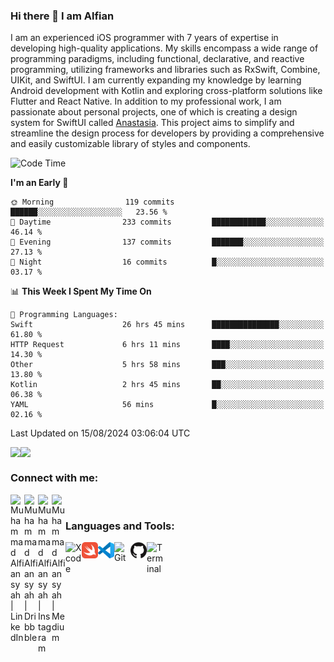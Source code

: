 ### Hi there 👋 I am Alfian
I am an experienced iOS programmer with 7 years of expertise in developing high-quality applications. My skills encompass a wide range of programming paradigms, including functional, declarative, and reactive programming, utilizing frameworks and libraries such as RxSwift, Combine, UIKit, and SwiftUI. I am currently expanding my knowledge by learning Android development with Kotlin and exploring cross-platform solutions like Flutter and React Native. In addition to my professional work, I am passionate about personal projects, one of which is creating a design system for SwiftUI called [Anastasia](https://github.com/alfian0/Anastasia). This project aims to simplify and streamline the design process for developers by providing a comprehensive and easily customizable library of styles and components.

<!--START_SECTION:waka-->
![Code Time](http://img.shields.io/badge/Code%20Time-46%20hrs%2028%20mins-blue)

**I'm an Early 🐤** 

```text
🌞 Morning                119 commits         ██████░░░░░░░░░░░░░░░░░░░   23.56 % 
🌆 Daytime                233 commits         ████████████░░░░░░░░░░░░░   46.14 % 
🌃 Evening                137 commits         ███████░░░░░░░░░░░░░░░░░░   27.13 % 
🌙 Night                  16 commits          █░░░░░░░░░░░░░░░░░░░░░░░░   03.17 % 
```


📊 **This Week I Spent My Time On** 

```text
💬 Programming Languages: 
Swift                    26 hrs 45 mins      ███████████████░░░░░░░░░░   61.80 % 
HTTP Request             6 hrs 11 mins       ████░░░░░░░░░░░░░░░░░░░░░   14.30 % 
Other                    5 hrs 58 mins       ███░░░░░░░░░░░░░░░░░░░░░░   13.80 % 
Kotlin                   2 hrs 45 mins       ██░░░░░░░░░░░░░░░░░░░░░░░   06.38 % 
YAML                     56 mins             █░░░░░░░░░░░░░░░░░░░░░░░░   02.16 % 
```


 Last Updated on 15/08/2024 03:06:04 UTC
<!--END_SECTION:waka-->

<div style="display:flex;">
 <img src="https://github-readme-stats.vercel.app/api?username=alfian0&theme=light&hide_border=false&include_all_commits=false&count_private=false" />
 <img src="https://github-readme-stats.vercel.app/api/top-langs/?username=alfian0&theme=light&hide_border=false&include_all_commits=false&count_private=false&layout=compact" />
</div>

### Connect with me:

[<img align="left" alt="Muhammad Alfiansyah | LinkedIn" width="22px" src="https://cdn1.iconfinder.com/data/icons/logotypes/32/square-linkedin-512.png" />][linkedin]
[<img align="left" alt="Muhammad Alfiansyah | Dribbble" width="22px" src="https://cdn3.iconfinder.com/data/icons/social-media-2169/24/social_media_social_media_logo_dribbble-512.png" />][dribbble]
[<img align="left" alt="Muhammad Alfiansyah | Instagram" width="22px" src="https://cdn4.iconfinder.com/data/icons/logos-brands-7/512/instagram_icon-instagram_buttoninstegram-512.png" />][instagram]
[<img align="left" alt="Muhammad Alfiansyah | Medium" width="22px" src="https://cdn4.iconfinder.com/data/icons/social-media-rounded-corners/512/Medium_rounded_cr-1024.png" />][medium]

<br />

### Languages and Tools:

<img align="left" alt="Xcode" width="26px" src="https://cdn3.iconfinder.com/data/icons/macosxstyle/macosxstyle_png/512/Xcode.png" />
<img align="left" alt="Swift" width="26px" src="https://raw.githubusercontent.com/github/explore/80688e429a7d4ef2fca1e82350fe8e3517d3494d/topics/swift/swift.png" />
<img align="left" alt="Visual Studio Code" width="26px" src="https://raw.githubusercontent.com/github/explore/80688e429a7d4ef2fca1e82350fe8e3517d3494d/topics/visual-studio-code/visual-studio-code.png" />
<img align="left" alt="Git" width="26px" src="https://cdn3.iconfinder.com/data/icons/social-media-2169/24/social_media_social_media_logo_git-512.png" />
<img align="left" alt="GitHub" width="26px" src="https://raw.githubusercontent.com/github/explore/78df643247d429f6cc873026c0622819ad797942/topics/github/github.png" />
<img align="left" alt="Terminal" width="26px" src="https://cdn4.iconfinder.com/data/icons/small-n-flat/24/terminal-512.png" />

[linkedin]: https://linkedin.com/in/alfian0
[dribbble]: https://dribbble.com/Alfiansyah
[instagram]: https://www.instagram.com/_alfian0_/
[medium]: https://medium.com/@alpiopio
